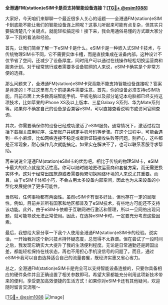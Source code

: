 **全港通FM(station)eSIM卡是否支持智能设备连接？[[TG💪+ @esim1088](https://t.me/s/esim1088)]**

大家好，今天咱们来聊聊一个最近很多人关心的话题——全港通FM(station)eSIM卡到底能不能让我们的智能设备连上网呢？这事儿听起来可能有点复杂，但其实只要搞清楚几个关键点，就能轻松搞定啦！接下来，我会用通俗易懂的方式跟大家分享一下我的看法和经验。

首先，让我们简单了解一下eSIM卡是什么。eSIM卡是一种嵌入式SIM卡技术，与传统物理SIM卡不同，它不需要实体卡槽，而是直接集成在设备内部。这种设计不仅节省了空间，还减少了设备厚度，同时用户可以通过在线操作轻松切换运营商和服务计划。对于经常旅行或者需要多设备联网的人来说，eSIM卡确实是个非常方便的选择。

那么问题来了，全港通FM(station)eSIM卡究竟能不能支持智能设备连接呢？答案是肯定的！不过这里有几个前提条件需要注意。首先，你的设备必须支持eSIM功能。目前市面上大多数高端智能手机、平板电脑以及部分笔记本电脑都已经支持这项技术，比如苹果的iPhone XS及以上版本、三星Galaxy S系列、华为Mate系列等。如果你不确定自己的设备是否兼容eSIM，可以直接查看说明书或访问官网查询。

其次，你需要确保你的设备已经成功激活了eSIM服务。通常情况下，激活过程包括下载相关应用程序、注册账户并绑定手机号码等步骤。在这个过程中，可能会遇到一些小麻烦，比如网络连接不稳定或者验证码接收失败等问题。别担心，这些都是正常现象，耐心操作几次就能搞定。如果实在解决不了，也可以联系客服寻求帮助。

再来说说全港通FM(station)eSIM卡的优势吧。相比于传统的物理SIM卡，eSIM卡最大的优点就是灵活性高。你可以随时随地更改运营商和套餐方案，而无需更换实体卡。这对于经常出国旅游或者需要频繁切换网络环境的人来说尤其重要。而且，由于eSIM卡体积小巧，不会占用太多设备内部空间，因此也为未来设备的小型化发展提供了更多可能性。

当然啦，任何事物都有两面性。虽然eSIM卡有很多好处，但也存在一定的局限性。例如，目前并非所有国家和地区都普及了eSIM技术，有些地方可能还不支持该功能。此外，由于eSIM卡依赖于互联网进行激活和管理，所以一旦网络出现问题，就可能导致无法正常使用。因此，在选择eSIM卡时，一定要充分考虑这些因素。

最后，我想给大家分享一下我个人使用全港通FM(station)eSIM卡的经验。说实话，一开始我对这个新兴技术持怀疑态度，总觉得不太靠谱。但在尝试了一段时间之后，我发现它确实大大提升了我的生活便利程度。无论是日常通勤还是跨国出差，都能轻松保持在线状态，再也不用担心手机没信号的问题了。而且，通过eSIM卡我可以自由选择适合自己的流量套餐，既经济实惠又省心省力。

总之，全港通FM(station)eSIM卡是完全可以支持智能设备连接的，只要你具备相应的硬件条件并且正确设置了相关参数即可。希望大家都能充分利用这项新技术带来的便利，享受更加高效便捷的生活方式！如果你对eSIM卡还有其他疑问，欢迎随时留言交流哦～

[[TG💪+ @esim1088](https://t.me/s/esim1088) ![Image](https://i.postimg.cc/4NQfJmqS/Snipaste-2025-05-13-00-14-12.png)]